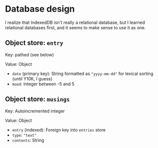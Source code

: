# Database design

I realize that IndexedDB isn't really a relational database, but I learned relational databases first, and it seems to make sense to use it as one.

## Object store: `entry`

Key: pathed (see below)

Value: Object
- `date` (primary key): String formatted as `"yyyy-mm-dd"` for lexical sorting (until Y10K, I guess)
- `mood`: Integer between -5 and 5

## Object store: `musings`

Key: Autoincremented integer

Value: Object
- `entry` (indexed): Foreign key into `entries` store
- `type`: `"text"`
- `contents`: String
